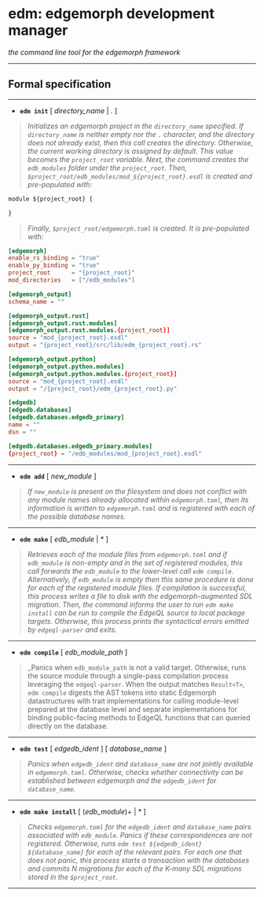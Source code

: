 # edm: edgemorph development manager
_the command line tool for the edgemorph framework_

***

## Formal specification

***

* **`edm init`** [ _directory_name_ | _._ ] 
> _Initializes an edgemorph project in the `directory_name` specified. If `directory_name` is neither empty nor the `.` character, and the directory does not already exist, then this call creates the directory. Otherwise, the current working directory is assigned by default. This value becomes the `project_root` variable. Next, the command creates the `edb_modules` folder under the `project_root`. Then, `$project_root/edb_modules/mod_${project_root}.esdl` is created and pre-populated with:_

```sql
module ${project_root} {

}
```

> _Finally, `$project_root/edgemorph.toml` is created. It is pre-populated with:_

```toml
[edgemorph]
enable_rs_binding = "true"
enable_py_binding = "true"
project_root      = "{project_root}"
mod_directories   = ["/edb_modules"]

[edgemorph_output]
schema_name = ""

[edgemorph_output.rust]
[edgemorph_output.rust.modules]
[edgemorph_output.rust.modules.{project_root}]
source = "mod_{project_root}.esdl"
output = "{project_root}/src/lib/edm_{project_root}.rs"

[edgemorph_output.python]
[edgemorph_output.python.modules]
[edgemorph_output.python.modules.{project_root}]
source = "mod_{project_root}.esdl"
output = "/{project_root}/edm_{project_root}.py"

[edgedb]
[edgedb.databases]
[edgedb.databases.edgedb_primary]
name = ""
dsn = ""

[edgedb.databases.edgedb_primary.modules]
{project_root} = "/edb_modules/mod_{project_root}.esdl"
```

***

* **`edm add`** [ _new_module_ ]
> _If `new_module` is present on the filesystem and does not conflict with any module names already allocated within `edgemorph.toml`, then its information is written to `edgemorph.toml` and is registered with each of the possible database names._

*** 

* **`edm make`** [ _edb_module_ | * ]
> _Retrieves each of the module files from `edgemorph.toml` and if `edb_module` is non-empty and in the set of registered modules, this call forwards the `edb_module` to the lower-level call `edm compile`. Alternatively, if `edb_module` is empty then this same procedure is done for each of the registered module files. If compilation is successful, this process writes a file to disk with the edgemorph-augmented SDL migration. Then, the command informs the user to run `edm make install` can be run to compile the EdgeQL source to local package targets. Otherwise, this process prints the syntactical errors emitted by `edgeql-parser` and exits._

***

* **`edm compile`** [ _edb_module_path_ ]
> _Panics when `edb_module_path` is not a valid target. Otherwise, runs the source module through a single-pass compilation process leveraging the `edgeql-parser`. When the output matches `Result<T>`, `edm compile` digests the AST tokens into static Edgemorph datastructures with trait implementations for calling module-level prepared at the database level and separate implementations for binding public-facing methods to EdgeQL functions that can queried directly on the database.

*** 

* **`edm test`** [ _edgedb_ident_ ] [ _database_name_ ]
> _Panics when `edgedb_ident` and `database_name` are not jointly available in `edgemorph.toml`. Otherwise, checks whether connectivity can be established between edgemorph and the `edgedb_ident` for `database_name`._
***

* **`edm make install`** [ (_edb_module_)+ | * ]
> _Checks `edgemorph.toml` for the `edgedb_ident` and `database_name` pairs associated with `edb_module`. Panics if these correspondences are not registered. Otherwise, runs `edm test ${edgedb_ident} ${database_name}` for each of the relevant pairs. For each one that does not panic, this process starts a transaction with the databases and commits N migrations for each of the K-many SDL migrations stored in the `$project_root`._

***
